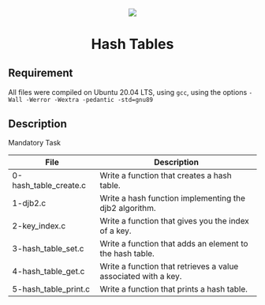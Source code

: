 <h4 align="center">
<div class="HeaderSticker">
<img src="https://media.giphy.com/media/dlMIwDQAxXn1K/giphy.gif"/>
</div>
<h1 align="center"> Hash Tables </h1>
</h4>

## Requirement
All files were compiled on Ubuntu 20.04 LTS, using `gcc`, using the options `-Wall -Werror -Wextra -pedantic -std=gnu89`

## Description

Mandatory Task

| File                  | Description                                                    |
|-----------------------|----------------------------------------------------------------|
| 0-hash_table_create.c | Write a function that creates a hash table.                    |
| 1-djb2.c              | Write a hash function implementing the djb2 algorithm.         |
| 2-key_index.c         | Write a function that gives you the index of a key.            |
| 3-hash_table_set.c    | Write a function that adds an element to the hash table.       |
| 4-hash_table_get.c    | Write a function that retrieves a value associated with a key. |
| 5-hash_table_print.c  | Write a function that prints a hash table.                     |